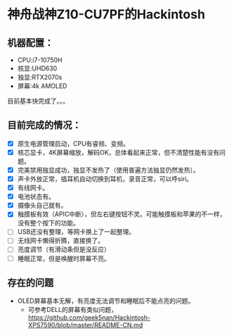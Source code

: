 # 神舟战神Z10-CU7PF的Hackintosh
## 机器配置：
* CPU:i7-10750H
* 核显:UHD630
* 独显:RTX2070s
* 屏幕:4k AMOLED

目前基本快完成了。。。

## 目前完成的情况：
- [x] 原生电源管理启动，CPU有睿频、变频。
- [x] 核芯显卡，4K屏幕缩放，解码OK，总体看起来正常，但不清楚性能有没有问题。
- [x] 完美禁用独显成功，独显不发热了（使用普遍方法独显仍然发热）。
- [x] 声卡外放正常，插耳机自动切换到耳机，录音正常，可以呼siri。
- [x] 有线网卡。
- [x] 电池状态有。
- [x] 摄像头自己就有。
- [x] 触摸板有效（APIC中断），但左右键按钮不灵。可能触摸板和苹果的不一样，没有整个按下的功能。
- [ ] USB还没有整理，等网卡换上了一起整理。
- [ ] 无线网卡懒得折腾，直接换了。
- [ ] 亮度调节（有滑动条但是没反应）
- [ ] 睡眠正常，但是唤醒时屏幕不亮。

## 存在的问题
* OLED屏幕基本无解，有亮度无法调节和睡眠后不能点亮的问题。
    * 可参考DELL的屏幕有类似问题，https://github.com/geek5nan/Hackintosh-XPS7590/blob/master/README-CN.md